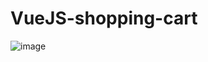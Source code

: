 # VueJS-shopping-cart
![image](https://user-images.githubusercontent.com/59915839/133933212-a3008cfa-f7f0-4564-a00e-864bf4c5c04b.png)
